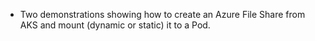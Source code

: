 * Two demonstrations showing how to create an Azure File Share from AKS and mount (dynamic or static) it to a Pod.
